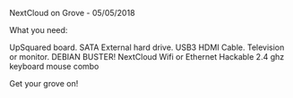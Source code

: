 NextCloud on Grove - 05/05/2018

What you need:

UpSquared board.
SATA External hard drive.
USB3
HDMI Cable.
Television or monitor.
DEBIAN BUSTER!
NextCloud
Wifi or Ethernet
Hackable 2.4 ghz keyboard mouse combo

Get your grove on!
